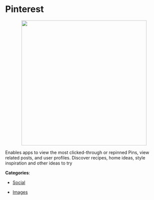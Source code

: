 # Pinterest
<p align="center">
    <img width="400" src="https://raw.githubusercontent.com/apis-list/apis-list/apis/pinterest/logo_256x256.png" />
</p>

Enables apps to view the most clicked-through or repinned Pins, view related posts, and user profiles.  Discover recipes, home ideas, style inspiration and other ideas to try



**Categories**:

- [Social](https://github.com/apis-list/apis-list#social)

- [Images](https://github.com/apis-list/apis-list#images)



